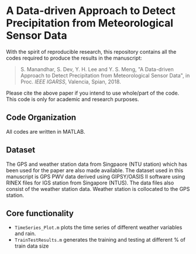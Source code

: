 # A Data-driven Approach to Detect Precipitation from Meteorological Sensor Data

With the spirit of reproducible research, this repository contains all the codes required to produce the results in the manuscript: 

> S. Manandhar, S. Dev, Y. H. Lee and Y. S. Meng, "A Data-driven Approach to Detect Precipitation from Meteorological Sensor Data", in Proc. *IEEE IGARSS*, Valencia, Spian, 2018.

Please cite the above paper if you intend to use whole/part of the code. This code is only for academic and research purposes.

## Code Organization
All codes are written in MATLAB. 

## Dataset
The GPS and weather station data from Singpaore (NTU station) which has been used for the paper are also made available. The dataset used in this manuscript is GPS PWV data derived using GIPSY/OASIS II software using RINEX files for IGS station from Singapore (NTUS). The data files also consist of the weather station data. Weather station is collocated to the GPS station.

## Core functionality
* `TimeSeries_Plot.m` plots the time series of different weather variables and rain.
* `TrainTestResults.m` generates the training and testing at different % of train data size

